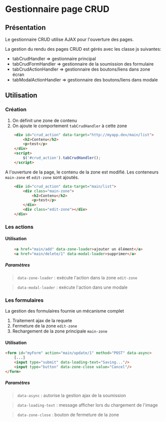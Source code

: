 Gestionnaire page CRUD
======================

## Présentation

Le gestionnaire CRUD utilise AJAX pour l'ouverture des pages.

La gestion du rendu des pages CRUD est gérés avec les classe js suivantes:
- tabCrudHandler => gestionnaire principal
- tabCrudFormHandler => gestionnaire de la soumission des formulaire
- tabCrudActionHandler => gestionnaire des boutons/liens dans zone écran
- tabModalActionHandler => gestionnaire des boutons/liens dans modale

## Utilisation

### Création

1. On définit une zone de contenu 
2. On ajoute le comportement `tabCrudHandler` à cette zone

``` html
    <div id="crud_action" data-target="http://myapp.dev/main/list">
        <h2>Contenu</h2>
        <p>test</p>
    </div>
    <script>
        $('#crud_action').tabCrudHandler();
    </script>
```

A l'ouverture de la page, le contenu de la zone est modifié.
Les conteneurs `main-zone` et `edit-zone` sont ajoutés.

``` html
    <div id="crud_action" data-target="main/list">
        <div class="main-zone">
            <h2>Contenu</h2>
            <p>test</p>
        </div>
        <div class="edit-zone"></div>
    </div>
```

### Les actions

#### Utilisation

``` html
    <a href="main/add" data-zone-loader>ajouter un élément</a>
    <a href="main/delete/1" data-modal-loader>supprimer</a>
```
##### Paramètres

>   `data-zone-loader` : exécute l'action dans la zone `edit-zone`

>   `data-modal-loader` : exécute l'action dans une modale

### Les formulaires

La gestion des formulaires fournie un mécanisme complet

1.  Traitement ajax de la requete 
2.  Fermeture de la zone `edit-zone`
3.  Rechargement de la zone principale `main-zone` 

#### Utilisation

```html
<form id="myForm" action="main/update/1" method="POST" data-async>
    [...]
    <input type="submit" data-loading-text="Saving..."/>
    <input type="button" data-zone-close value="Cancel"/>
</form>
```

##### Paramètres

>   `data-async` : autorise la gestion ajax de la soumission

>   `data-loading-text` : message afficher lors du chargement de l'image

>   `data-zone-close` : bouton de fermeture de la zone